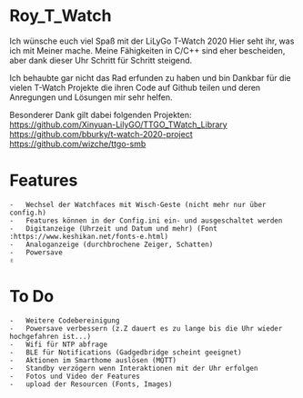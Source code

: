 # Roy_T_Watch

Ich wünsche euch viel Spaß mit der LiLyGo T-Watch 2020 Hier seht ihr, was ich mit Meiner mache. Meine Fähigkeiten in C/C++ sind eher bescheiden, aber dank dieser Uhr Schritt für Schritt steigend.

Ich behaubte gar nicht das Rad erfunden zu haben und bin Dankbar für die vielen T-Watch Projekte die ihren Code auf Github teilen und deren Anregungen und Lösungen mir sehr helfen.

Besonderer Dank gilt dabei folgenden Projekten:
  https://github.com/Xinyuan-LilyGO/TTGO_TWatch_Library
  https://github.com/bburky/t-watch-2020-project
  https://github.com/wizche/ttgo-smb
  
# Features

```
-   Wechsel der Watchfaces mit Wisch-Geste (nicht mehr nur über config.h) 
-   Features können in der Config.ini ein- und ausgeschaltet werden
-   Digitanzeige (Uhrzeit und Datum und mehr) (Font :https://www.keshikan.net/fonts-e.html)
-   Analoganzeige (durchbrochene Zeiger, Schatten)
-   Powersave 
✌
```

# To Do

```
-   Weitere Codebereinigung
-   Powersave verbessern (z.Z dauert es zu lange bis die Uhr wieder hochgefahren ist...)
-   Wifi für NTP abfrage
-   BLE für Notifications (Gadgedbridge scheint geeignet)
-   Aktionen im Smarthome auslösen (MQTT)
-   Standby verzögern wenn Interaktionen mit der Uhr erfolgen
-   Fotos und Video der Features
-   upload der Resourcen (Fonts, Images)
```
